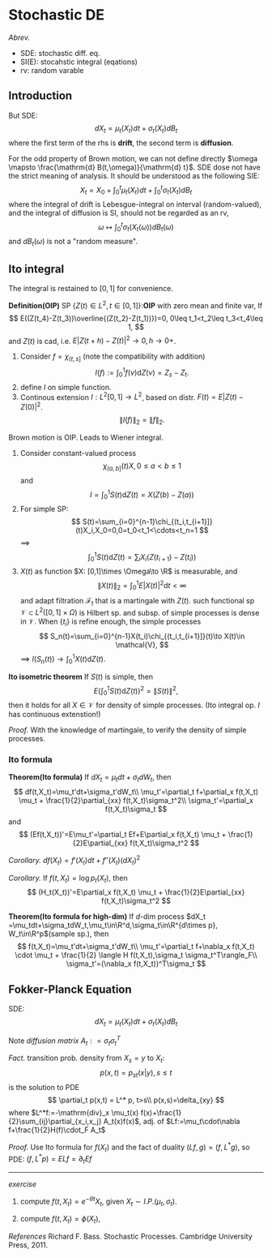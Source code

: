 # Stochastic DE

*Abrev.*
- SDE: stochastic diff. eq.
- SI(E): stocahstic integral (eqations)
- rv: random varable

## Introduction
But SDE:
$$
d X_t = \mu_t(X_t)d t+\sigma_t(X_t)d B_t
$$
where the first term of the rhs is **drift**, the second term is **diffusion**.

For the odd property of Brown motion, we can not define directly $\omega \mapsto \frac{\mathrm{d} B(t,\omega)}{\mathrm{d} t}$. SDE dose not have the strict meaning of analysis. It should be understood as the following SIE:
$$
X_t = X_0 + \int_0^t \mu_t(X_t)dt+ \int_0^t \sigma_t(X_t)dB_t
$$
where the integral of drift is Lebesgue-integral on interval (random-valued), and the integral of diffusion is SI, should not be regarded as an rv,
$$
\omega \mapsto \int_0^t \sigma_t(X_t(\omega))dB_t(\omega)
$$
and $dB_t(\omega)$ is not a "random measure".

## Ito integral
The integral is restained to $[0,1]$ for convenience.

**Definition(OIP)**
SP $\{Z(t)\in L^2,t\in [0,1]\}$:**OIP** with zero mean and finite var, If
$$
E((Z(t_4)-Z(t_3))\overline{(Z(t_2)-Z(t_1))})=0, 0\leq t_1<t_2\leq t_3<t_4\leq 1,
$$
and $Z(t)$ is cad, i.e. $E|Z(t+h)-Z(t)|^2\to 0,h\to0+$.


1. Consider $f=\chi_{(t,s]}$ (note the compatibility with addition)
$$
I(f):=\int_0^1f(\nu)\mathrm{d} Z(\nu)=Z_s-Z_t.
$$
2. define $I$ on simple function.
3. Continous extension $I:L^2[0,1]\to L^2$, based on distr. $F(t)=E|Z(t)-Z(0)|^2$. 
$$
\|I(f)\|_2=\|f\|_2.
$$

Brown motion is OIP. Leads to Wiener integral.

1. Consider constant-valued process
$$
\chi_{(a,b]}(t)X,0\leq a<b\leq 1
$$
and 
$$
I = \int_0^1S(t)\mathrm{d} Z(t)=X(Z(b)-Z(a))
$$
2. For simple SP:
$$
S(t)=\sum_{i=0}^{n-1}\chi_{(t_i,t_{i+1}]}(t)X_i,X_0=0,0=t_0<t_1<\cdots<t_n=1
$$
==>
$$
\int_0^1 S(t)\mathrm{d} Z(t)=\sum_iX_i(Z(t_{i+1})-Z(t_i))
$$
3. $X(t)$ as function $X: [0,1]\times \Omega\to \R$ is measurable, and
$$
\|X(t)\|_2=\int_0^1E|X(t)|^2\mathrm{d} t<\infty
$$
and adapt filtration $\mathscr{F}_t$ that is a martingale with $Z(t)$. such functional sp $\mathcal{V}\subset L^2([0,1]\times \Omega)$ is Hilbert sp. and subsp. of simple processes is dense in $\mathcal{V}$. When $\{t_i\}$ is refine enough, the simple processes
$$
S_n(t)=\sum_{i=0}^{n-1}X(t_i)\chi_{(t_i,t_{i+1}]}(t)\to X(t)\in \mathcal{V},
$$
==> $I(S_n(t))\to \int_0^1X(t)\mathrm{d} Z(t)$.

**Ito isometric theorem**
If $S(t)$ is simple, then
$$
E(\int_0^1S(t)\mathrm{d} Z(t))^2=\|S(t)\|^2,
$$
then it holds for all $X\in\mathcal{V}$ for density of simple processes. (Ito integral op. $I$ has continuous extenstion!)

*Proof.*
With the knowledge of martingale, to verify the density of simple processes.


 ### Ito formula

**Theorem(Ito formula)**
If $dX_t =\mu_tdt+\sigma_tdW_t$, then
$$
df(t,X_t)=\mu_t'dt+\sigma_t'dW_t\\
\mu_t'=\partial_t f+\partial_x f(t,X_t) \mu_t + \frac{1}{2}\partial_{xx} f(t,X_t)\sigma_t^2\\
\sigma_t'=\partial_x f(t,X_t)\sigma_t
$$
and
$$
(Ef(t,X_t))'=E\mu_t'=\partial_t Ef+E\partial_x f(t,X_t) \mu_t + \frac{1}{2}E\partial_{xx} f(t,X_t)\sigma_t^2
$$

*Corollary.* $df(X_t) = f'(X_t)dt+f''(X_t)(dX_t)^2$

*Corollary.* If $f(t, X_t)=\log p_t(X_t)$, then
$$
(H_t(X_t))'=E\partial_x f(t,X_t) \mu_t + \frac{1}{2}E\partial_{xx} f(t,X_t)\sigma_t^2
$$

**Theorem(Ito formula for high-dim)**
If $d$-dim process $dX_t =\mu_tdt+\sigma_tdW_t,\mu_t\in\R^d,\sigma_t\in\R^{d\times p}, W_t\in\R^p$(sample sp.), then
$$
f(t,X_t)=\mu_t'dt+\sigma_t'dW_t\\
\mu_t'=\partial_t f+\nabla_x f(t,X_t) \cdot \mu_t + \frac{1}{2} \langle H f(t,X_t),\sigma_t \sigma_t^T\rangle_F\\
\sigma_t'=(\nabla_x f(t,X_t))^T\sigma_t
$$

## Fokker-Planck Equation
SDE:
$$
d X_t = \mu_t(X_t)dt+ \sigma_t(X_t)dB_t
$$

Note *diffusion matrix* $A_t:    =\sigma_t\sigma^T_t$

*Fact.* transition prob. density from $X_s=y$ to $X_t$:
$$
p(x,t)=p_{st}(x|y),s\leq t
$$
is the solution to PDE
$$
\partial_t p(x,t) = L^* p, t>s\\
p(x,s)=\delta_{xy}
$$
where $L^*f:=-\mathrm{div}_x \mu_t(x) f(x)+\frac{1}{2}\sum_{ij}\partial_{x_i,x_j} A_t(x)f(x)$, adj. of $Lf:=\mu_t\cdot\nabla f+\frac{1}{2}H(f)\cdot_F A_t$

*Proof.* Use Ito formula for $f(X_t)$ and the fact of duality $(Lf,g)=(f,L^*g)$, so PDE: $(f, L^*p)=ELf= \partial_tEf$

---
*exercise*

1. compute $f(t,X_t)=e^{-\theta t} X_t$, given $X_t \sim I.P.(\mu_t,\sigma_t)$.

2. compute $f(t,X_t)=\phi(X_t)$,

*References*
Richard F. Bass. Stochastic Processes. Cambridge University Press, 2011.